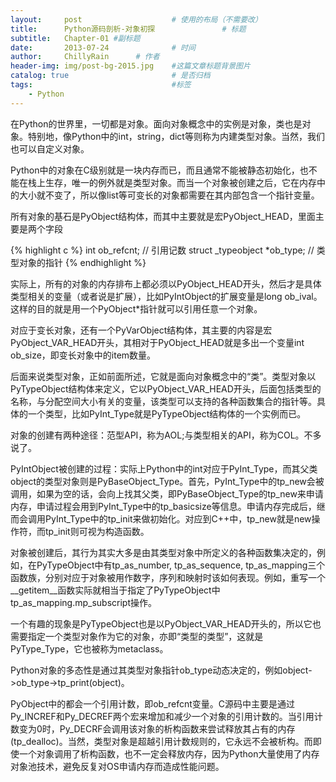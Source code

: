 ```yaml
---
layout:     post                    # 使用的布局（不需要改）
title:      Python源码剖析-对象初探               # 标题 
subtitle:   Chapter-01 #副标题
date:       2013-07-24              # 时间
author:     ChillyRain      # 作者
header-img: img/post-bg-2015.jpg    #这篇文章标题背景图片
catalog: true                       # 是否归档
tags:                               #标签
    - Python
---
```


在Python的世界里，一切都是对象。面向对象概念中的实例是对象，类也是对象。特别地，像Python中的int，string，dict等则称为内建类型对象。当然，我们也可以自定义对象。

Python中的对象在C级别就是一块内存而已，而且通常不能被静态初始化，也不能在栈上生存，唯一的例外就是类型对象。而当一个对象被创建之后，它在内存中的大小就不变了，所以像list等可变长的对象都需要在其内部包含一个指针变量。

所有对象的基石是PyObject结构体，而其中主要就是宏PyObject_HEAD，里面主要是两个字段

{% highlight c %}
int ob_refcnt;         // 引用记数
struct _typeobject *ob_type;  // 类型对象的指针
{% endhighlight %}

实际上，所有的对象的内存排布上都必须以PyObject_HEAD开头，然后才是具体类型相关的变量（或者说是扩展），比如PyIntObject的扩展变量是long ob_ival。这样的目的就是用一个PyObject*指针就可以引用任意一个对象。

对应于变长对象，还有一个PyVarObject结构体，其主要的内容是宏PyObject_VAR_HEAD开头，其相对于PyObject_HEAD就是多出一个变量int ob_size，即变长对象中的item数量。

后面来说类型对象，正如前面所述，它就是面向对象概念中的“类”。类型对象以PyTypeObject结构体来定义，它以PyObject_VAR_HEAD开头，后面包括类型的名称，与分配空间大小有关的变量，该类型可以支持的各种函数集合的指针等。具体的一个类型，比如PyInt_Type就是PyTypeObject结构体的一个实例而已。

对象的创建有两种途径：范型API，称为AOL;与类型相关的API，称为COL。不多说了。

PyIntObject被创建的过程：实际上Python中的int对应于PyInt_Type，而其父类object的类型对象则是PyBaseObject_Type。首先，PyInt_Type中的tp_new会被调用，如果为空的话，会向上找其父类，即PyBaseObject_Type的tp_new来申请内存，申请过程会用到PyInt_Type中的tp_basicsize等信息。申请内存完成后，继而会调用PyInt_Type中的tp_init来做初始化。对应到C++中，tp_new就是new操作符，而tp_init则可视为构造函数。

对象被创建后，其行为其实大多是由其类型对象中所定义的各种函数集决定的，例如，在PyTypeObject中有tp_as_number, tp_as_sequence, tp_as_mapping三个函数族，分别对应于对象被用作数字，序列和映射时该如何表现。例如，重写一个__getitem__函数实际就相当于指定了PyTypeObject中tp_as_mapping.mp_subscript操作。

一个有趣的现象是PyTypeObject也是以PyObject_VAR_HEAD开头的，所以它也需要指定一个类型对象作为它的对象，亦即“类型的类型”，这就是PyType_Type，它也被称为metaclass。

Python对象的多态性是通过其类型对象指针ob_type动态决定的，例如object->ob_type->tp_print(object)。

PyObject中的都会一个引用计数，即ob_refcnt变量。C源码中主要是通过Py_INCREF和Py_DECREF两个宏来增加和减少一个对象的引用计数的。当引用计数变为0时，Py_DECRF会调用该对象的析构函数来尝试释放其占有的内存(tp_dealloc)。当然，类型对象是超越引用计数规则的，它永远不会被析构。而即使一个对象调用了析构函数，也不一定会释放内存，因为Python大量使用了内存对象池技术，避免反复对OS申请内存而造成性能问题。
